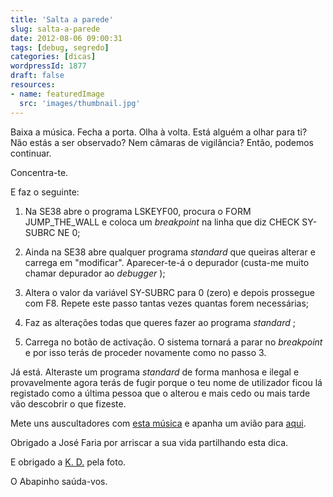```yaml
---
title: 'Salta a parede'
slug: salta-a-parede
date: 2012-08-06 09:00:31
tags: [debug, segredo]
categories: [dicas]
wordpressId: 1877
draft: false
resources:
- name: featuredImage
  src: 'images/thumbnail.jpg'
---
```

Baixa a música.
Fecha a porta.
Olha à volta.
Está alguém a olhar para ti?
Não estás a ser observado?
Nem câmaras de vigilância?
Então, podemos continuar.

<!--more-->

Concentra-te.

E faz o seguinte:

  1. Na SE38 abre o programa LSKEYF00, procura o FORM JUMP_THE_WALL e coloca um _breakpoint_ na linha que diz CHECK SY-SUBRC NE 0;

  2. Ainda na SE38 abre qualquer programa _standard_ que queiras alterar e carrega em "modificar". Aparecer-te-á o depurador (custa-me muito chamar depurador ao _debugger_ );

  3. Altera o valor da variável SY-SUBRC para 0 (zero) e depois prossegue com F8. Repete este passo tantas vezes quantas forem necessárias;

  4. Faz as alterações todas que queres fazer ao programa _standard_ ;

  5. Carrega no botão de activação. O sistema tornará a parar no _breakpoint_ e por isso terás de proceder novamente como no passo 3.

Já está. Alteraste um programa _standard_ de forma manhosa e ilegal e provavelmente agora terás de fugir porque o teu nome de utilizador ficou lá registado como a última pessoa que o alterou e mais cedo ou mais tarde vão descobrir o que fizeste.

Mete uns auscultadores com [esta música][1] e apanha um avião para [aqui][2].

Obrigado a José Faria por arriscar a sua vida partilhando esta dica.

E obrigado a [K. D.][3] pela foto.

O Abapinho saúda-vos.

   [1]: https://www.youtube.com/watch?v=U0gjwpMb-k8
   [2]: https://pt.wikipedia.org/wiki/Istambul
   [3]: https://www.flickr.com/photos/kaidolata/5139787330/
